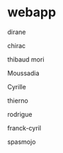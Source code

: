 # webapp

dirane

chirac	

thibaud mori

Moussadia

Cyrille

thierno

rodrigue

franck-cyril

spasmojo
